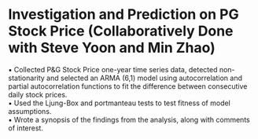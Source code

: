 # Investigation and Prediction on PG Stock Price (Collaboratively Done with Steve Yoon and Min Zhao)
▪	Collected P&G Stock Price one-year time series data, detected non-stationarity and selected an ARMA (6,1) model using autocorrelation and partial autocorrelation functions to fit the difference between consecutive daily stock prices.<br />
▪	Used the Ljung-Box and portmanteau tests to test fitness of model assumptions. <br />
▪	Wrote a synopsis of the findings from the analysis, along with comments of interest. <br />
